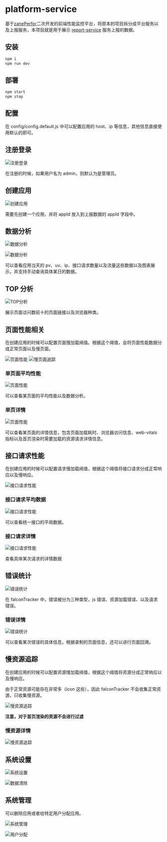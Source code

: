 # platform-service

基于[zanePerfor](https://github.com/wangweianger/zanePerfor)二次开发的前端性能监控平台，将原本的项目拆分成平台服务以及上报服务，本项目就是用于展示 [report-service](https://github.com/falconTracker/report-service) 服务上报的数据。

## 安装

```bash
npm i
npm run dev
```

## 部署

```bash
npm start
npm stop
```

## 配置

在 config/config.default.js 中可以配置应用的 host、ip 等信息，其他信息直接使用默认的即可。

## 注册登录

![注册登录](./images/注册登录.png)

在注册的时候，如果用户名为 admin，则默认为是管理员。

## 创建应用

![创建应用](./images/创建应用.png)

需要先创建一个应用，并将 appId 放入到上报数据的 appId 字段中。

## 数据分析

![数据分析](./images/数据分析-1.png)

![数据分析](./images/数据分析-2.png)

可以查看应用当天的 pv、uv、ip、接口请求数量以及流量这些数据以及图表展示，并支持手动查询具体某日的数据。

## TOP 分析

![TOP分析](./images/top分析.png)

展示页面访问数前十的页面链接以及浏览器种类。

## 页面性能相关

在创建应用的时候可以配置页面慢加载阀值。根据这个阈值，会将页面性能数据分成正常页面以及慢页面。

![页面性能](./images/页面性能-1.png)
![慢页面追踪](./images/慢资源追踪-1.png)

### 单页面平均性能


![页面性能](./images/页面性能-2.png)

可以查看某页面的平均性能以及数据分析。

### 单页详情

![页面性能](./images/页面性能-3.png)

可以查看某页面的详情信息，包含页面加载耗时、浏览器访问信息、web-vitals 指标以及首页渲染时需要加载的资源请求详情信息。

## 接口请求性能

在创建应用的时候可以配置请求慢加载阀值，根据这个阈值将接口请求分成正常响应以及慢响应。

![接口请求性能](./images/接口请求性能-1.png)

### 接口请求平均数据

![接口请求性能](./images/接口请求性能-2.png)

可以查看统一接口的平局数据。

### 接口请求详情

![接口请求性能](./images/接口请求性能-3.png)

查看具体某次请求的详情数据

## 错误统计

![错误统计](./images/错误统计-1.png)

在 falconTracker 中，错误被分为三种类型，js 错误、资源加载错误、以及请求错误。

### 错误详情

![错误统计](./images/错误统计-2.png)

可以查看某次错误的具体信息，根据录制的页面信息，还可以进行页面回溯。

## 慢资源追踪

在创建应用的时候可以配置资源慢加载阀值，根据这个阈值将资源分成正常响应以及慢响应。

由于正常资源可能存在非常多（icon 这些），因此 falconTracker 不会收集正常资源，只收集慢资源。

![慢资源追踪](./images/慢资源追踪-1.png)

**注意，对于首页渲染的资源不会进行过滤**


### 慢资源详情

![慢资源追踪](./images/慢资源追踪-2.png)

## 系统设置

![系统设置](./images/系统设置.png)

![数据清除](./images/数据清除.png)

## 系统管理

可以删除应用或者给特定用户分配应用。

![系统管理](./images/系统管理.png)

![用户分配](./images/用户分配.png)